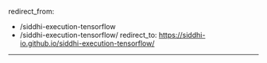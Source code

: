 redirect_from:
  - /siddhi-execution-tensorflow
  - /siddhi-execution-tensorflow/
redirect_to: https://siddhi-io.github.io/siddhi-execution-tensorflow/
---
